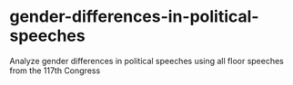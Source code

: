 # gender-differences-in-political-speeches
Analyze gender differences in political speeches using all floor speeches from the 117th Congress
